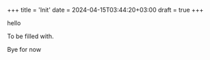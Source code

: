 +++
title = 'Init'
date = 2024-04-15T03:44:20+03:00
draft = true
+++

hello

To be filled with.

Bye for now
